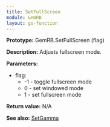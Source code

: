 ```yaml
---
title: SetFullScreen
module: GemRB
layout: gs-function
---
```


**Prototype:** GemRB.SetFullScreen (flag)

**Description:** Adjusts fullscreen mode.

**Parameters:**
  * flag:
    * -1 -  toggle fullscreen mode
    * 0 - set windowed mode
    * 1 - set fullscreen mode

**Return value:** N/A

**See also:** [SetGamma](SetGamma.md)

